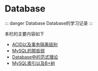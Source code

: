 # Database

::: danger Database
Database的学习记录
:::

本栏的主要内容如下

* [ACID以及事务隔离级别](00-Isolation.html)
* [MySQL的那些锁](01-MySQL-Lock.html)
* [Database中的范式理论](02-DB-NF.html)
* [MySQL索引以及B+树](03-MySQL-Index-B+.html)